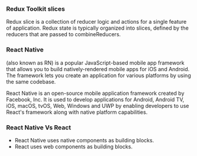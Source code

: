 

### Redux Toolkit slices 
Redux slice is a collection of reducer logic and actions for a single feature of application. Redux state is typically organized into slices, defined by the reducers that are passed to combineReducers.


### React Native
 (also known as RN) is a popular JavaScript-based mobile app framework that allows you to build natively-rendered mobile apps for iOS and Android. The framework lets you create an application for various platforms by using the same codebase.

React Native is an open-source mobile application framework created by Facebook, Inc. It is used to develop applications for Android, Android TV, iOS, macOS, tvOS, Web, Windows and UWP by enabling developers to use React's framework along with native platform capabilities.


### React Native Vs React
- React Native 
uses native components as building blocks.
- React 
uses web components as building blocks.